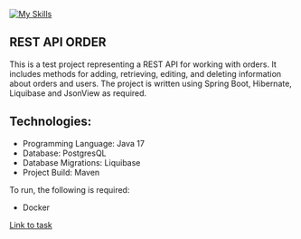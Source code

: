 [![My Skills](https://skillicons.dev/icons?i=java,maven,spring,hibernate,postgresql,docker,liquibase&theme=light)](https://skillicons.dev)

## REST API ORDER

This is a test project representing a REST API for working with orders.
It includes methods for adding, retrieving, editing, and deleting information about orders and users.
The project is written using Spring Boot, Hibernate, Liquibase and JsonView as required.

## Technologies:

- Programming Language: Java 17
- Database: PostgresQL
- Database Migrations: Liquibase
- Project Build: Maven

To run, the following is required:
- Docker


[Link to task](TASK.md)